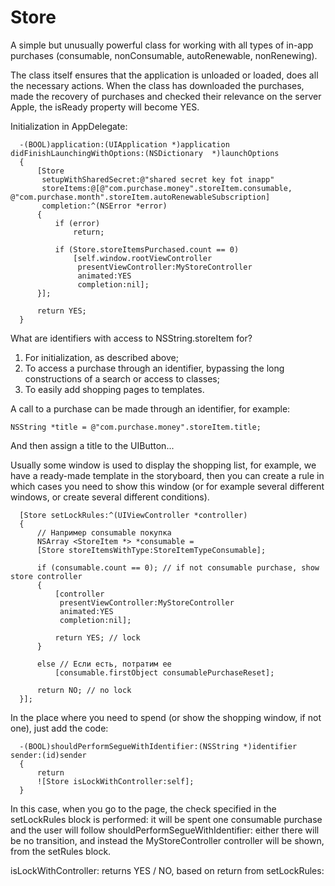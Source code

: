# Store
A simple but unusually powerful class for working with all types of in-app purchases (consumable, nonConsumable, autoRenewable, nonRenewing).

The class itself ensures that the application is unloaded or loaded, does all the necessary actions.
When the class has downloaded the purchases, made the recovery of purchases and checked their relevance on the server Apple, the isReady property will become YES.

Initialization in AppDelegate:

```
  -(BOOL)application:(UIApplication *)application didFinishLaunchingWithOptions:(NSDictionary  *)launchOptions
  {
      [Store
       setupWithSharedSecret:@"shared secret key fot inapp"
       storeItems:@[@"com.purchase.money".storeItem.consumable, @"com.purchase.month".storeItem.autoRenewableSubscription]
       completion:^(NSError *error)
      {
          if (error)
              return;

          if (Store.storeItemsPurchased.count == 0)
              [self.window.rootViewController
               presentViewController:MyStoreController
               animated:YES
               completion:nil];
      }];

      return YES;
  }

```

What are identifiers with access to NSString.storeItem for?

1. For initialization, as described above;
2. To access a purchase through an identifier, bypassing the long constructions of a search or access to classes;
3. To easily add shopping pages to templates.

A call to a purchase can be made through an identifier, for example:
```
NSString *title = @"com.purchase.money".storeItem.title;
```
And then assign a title to the UIButton...

Usually some window is used to display the shopping list, for example, we have a ready-made template in the storyboard, then you can create a rule in which cases you need to show this window (or for example several different windows, or create several different conditions).

```
  [Store setLockRules:^(UIViewController *controller)
  {
      // Например consumable покупка
      NSArray <StoreItem *> *consumable =
      [Store storeItemsWithType:StoreItemTypeConsumable];

      if (consumable.count == 0); // if not consumable purchase, show store controller
      {
          [controller
           presentViewController:MyStoreController
           animated:YES
           completion:nil];

          return YES; // lock
      }

      else // Если есть, потратим ее
          [consumable.firstObject consumablePurchaseReset];

      return NO; // no lock
  }];
```

In the place where you need to spend (or show the shopping window, if not one), just add the code:
```
  -(BOOL)shouldPerformSegueWithIdentifier:(NSString *)identifier sender:(id)sender
  {
      return
      ![Store isLockWithController:self];
  }
```
In this case, when you go to the page, the check specified in the setLockRules block is performed: it will be spent one consumable purchase and the user will follow shouldPerformSegueWithIdentifier: either there will be no transition, and instead the MyStoreController controller will be shown, from the setRules block.

isLockWithController: returns YES / NO, based on return from setLockRules:
